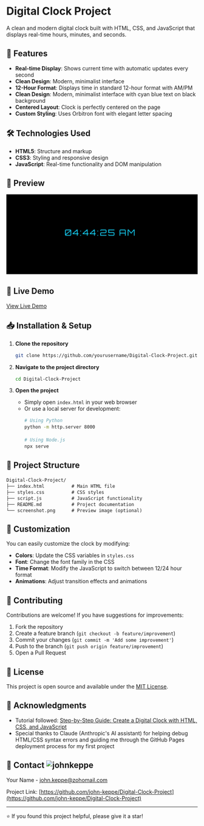 # Digital Clock Project 

A clean and modern digital clock built with HTML, CSS, and JavaScript that displays real-time hours, minutes, and seconds.

## 🚀 Features

- **Real-time Display**: Shows current time with automatic updates every second
- **Clean Design**: Modern, minimalist interface
- **12-Hour Format**: Displays time in standard 12-hour format with AM/PM
- **Clean Design**: Modern, minimalist interface with cyan blue text on black background
- **Centered Layout**: Clock is perfectly centered on the page
- **Custom Styling**: Uses Orbitron font with elegant letter spacing

## 🛠️ Technologies Used

- **HTML5**: Structure and markup
- **CSS3**: Styling and responsive design
- **JavaScript**: Real-time functionality and DOM manipulation

## 📸 Preview

![Digital Clock Preview](screenshot.png)


## 🎯 Live Demo

[View Live Demo](https://john-keppe.github.io/Digital-Clock-Project/)

## 📥 Installation & Setup

1. **Clone the repository**
   ```bash
   git clone https://github.com/yourusername/Digital-Clock-Project.git
   ```

2. **Navigate to the project directory**
   ```bash
   cd Digital-Clock-Project
   ```

3. **Open the project**
   - Simply open `index.html` in your web browser
   - Or use a local server for development:
     ```bash
     # Using Python
     python -m http.server 8000
     
     # Using Node.js
     npx serve
     ```

## 📁 Project Structure

```
Digital-Clock-Project/
├── index.html          # Main HTML file
├── styles.css          # CSS styles
├── script.js           # JavaScript functionality
├── README.md           # Project documentation
└── screenshot.png      # Preview image (optional)
```

## 🎨 Customization

You can easily customize the clock by modifying:

- **Colors**: Update the CSS variables in `styles.css`
- **Font**: Change the font family in the CSS
- **Time Format**: Modify the JavaScript to switch between 12/24 hour format
- **Animations**: Adjust transition effects and animations

## 🤝 Contributing

Contributions are welcome! If you have suggestions for improvements:

1. Fork the repository
2. Create a feature branch (`git checkout -b feature/improvement`)
3. Commit your changes (`git commit -m 'Add some improvement'`)
4. Push to the branch (`git push origin feature/improvement`)
5. Open a Pull Request

## 📄 License

This project is open source and available under the [MIT License](LICENSE).

## 🙏 Acknowledgments

- Tutorial followed: [Step-by-Step Guide: Create a Digital Clock with HTML, CSS, and JavaScript](https://www.codewithfaraz.com/content/171/step-by-step-guide-create-a-digital-clock-with-html-css-and-javascript#introduction)
- Special thanks to Claude (Anthropic's AI assistant) for helping debug HTML/CSS syntax errors and guiding me through the GitHub Pages deployment process for my first project

## 📧 Contact   <img src="https://robohash.org/johnkeppe.png?size=200x200&set=set1" alt="johnkeppe">

Your Name - [john.keppe@zohomail.com](mailto:john.keppe@zohomail.com)

Project Link: [https://github.com/john-keppe/Digital-Clock-Project](https://github.com/john-keppe/Digital-Clock-Project)

---

⭐ If you found this project helpful, please give it a star!
